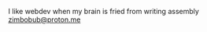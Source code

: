 
I like webdev when my brain is fried from writing assembly
zimbobub@proton.me

<!--
- 👋 Hi, I’m @Zimbobub
- 👀 I’m interested in JS, front & backend
- 🌱 I’m currently improving my webdev skills but sometimes try out new languages
- 💞️ I do most of my project solo D:
- 📫 Reach me at Zimbobub#6678 on Discord or at zimbobub@protonmail.com
-->


<!---
Zimbobub/Zimbobub is a ✨ special ✨ repository because its `README.md` (this file) appears on your GitHub profile.
You can click the Preview link to take a look at your changes.
--->
